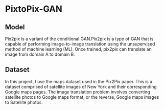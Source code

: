 # PixtoPix-GAN

<h2>Model</h2>
Pix2pix is a variant of the conditional GAN.Pix2pix is a type of GAN that is capable of performing image-to-image
translation using the unsupervised method of machine learning
(ML). Once trained, pix2pix can translate an image from domain A to
domain B.

<h2>Dataset</h2>
In this project, I use the maps dataset 
used in the Pix2Pix paper. This is a
dataset comprised of satellite images of New York and their 
corresponding Google maps pages.
The image translation problem involves converting 
satellite photos to Google maps format, or
the reverse, Google maps images to Satellite photos. 
